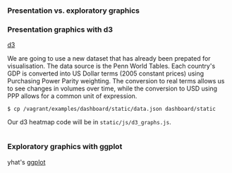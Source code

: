 
### Presentation vs. exploratory graphics



### Presentation graphics with d3

[d3](http://d3js.org/)

We are going to use a new dataset that has already been prepated for visualisation. The data source is the Penn World Tables. Each country's GDP is converted into US Dollar terms (2005 constant prices) using Purchasing Power Parity weighting. The conversion to real terms allows us to see changes in volumes over time, while the conversion to USD using PPP allows for a common unit of expression.

```
$ cp /vagrant/examples/dashboard/static/data.json dashboard/static
```

Our d3 heatmap code will be in `static/js/d3_graphs.js`.

```javascript

```

### Exploratory graphics with ggplot

yhat's [ggplot](http://ggplot.yhathq.com/)
